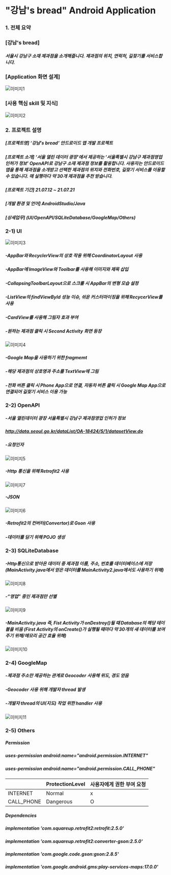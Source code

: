 # "강남's bread" Android Application  
### 1. 전체 요약  
### **[강남's bread]**  
##### 서울시 강남구 소재 제과점을 소개해줍니다. 제과점의 위치, 연락처, 길찾기를 서비스합니다.  
### **[Application 화면 설계]**  
![이미지1](./Images/image1.PNG)  
### **[사용 핵심 skill 및 지식]**  
![이미지2](./Images/image2.PNG)  
### 2. 프로젝트 설명  
##### **[프로젝트명]** ‘강남’s bread’ 안드로이드 앱 개발 프로젝트  
##### **[프로젝트 소개]** ‘서울 열린 데이터 광장’에서 제공하는 ‘서울특별시 강남구 제과점영업 인허가 정보’ OpenAPI로 강남구 소재 제과점 정보를 활용합니다. 사용자는 안드로이드 앱을 통해 제과점을 소개받고 선택한 제과점의 위치와 전화번호, 길찾기 서비스를 이용할 수 있습니다. 매 실행마다 약 30개 제과점을 추천 받습니다.  
##### **[프로젝트 기간]** 21.07.12 ~ 21.07.21  
##### **[개발 환경 및 언어]** AndroidStudio/Java  
##### **[상세업무]** (UI/OpenAPI/SQLiteDatabase/GoogleMap/Others)  
### 2-1) UI  
![이미지3](./Images/image3.PNG)  
##### -AppBar와 RecyclerView의 상호 작용 위해 CoordinatorLayout 사용  
##### -AppBar에 ImageView와 Toolbar를 사용해 이미지와 제목 삽입  
##### -CollapsingToolbarLayout으로 스크롤 시 AppBar의 변형 모습 설정  
##### -ListView의 findViewById 성능 이슈, 쉬운 커스터마이징을 위해 RecycerView를 사용  
##### -CardView를 사용해 그림자 효과 부여  
##### -원하는 제과점 클릭 시 Second Activity 화면 등장  
![이미지4](./Images/image4.PNG)  
##### -Google Map을 사용하기 위한 fragmemt
##### -해당 제과점의 상호명과 주소를 TextView에 그림
##### -전화 버튼 클릭 시 Phone App으로 연결, 자동차 버튼 클릭 시 Google Map App으로 연결되어 길찾기 서비스 이용 가능  
### 2-2) OpenAPI  
##### -서울 열린데이터 광장 서울특별시 강남구 제과점영업 인허가 정보  
##### <http://data.seoul.go.kr/dataList/OA-18424/S/1/datasetView.do>  
##### -요청인자  
![이미지5](./Images/image5.PNG)  
##### -Http 통신을 위해 Retrofit2 사용  
![이미지7](./Images/image7.PNG)  
##### -JSON  
![이미지6](./Images/image6.PNG)  
##### -Retrofit2의 컨버터(Convertor)로 Gson 사용  
##### -데이터를 담기 위해 POJO 생성  
### 2-3) SQLiteDatabase  
##### -Http통신으로 받아온 데이터 중 제과점 이름, 주소, 번호를 데이터베이스에 저장 (MainActivity.java에서 얻은 데이터를 MainActivity2.java에서도 사용하기 위해)
![이미지8](./Images/image8.PNG)  
##### -“영업” 중인 제과점만 선별  
![이미지9](./Images/image9.PNG)  
##### -MainActivity.java 즉, Fist Activity가 onDestroy()될 때 Database의 해당 테이블을 비움 (First Activity의 onCreate()가 실행될 때마다 약 30개의 새 데이터를 보여주기 위해/메모리 공간 효율 위해)
![이미지10](./Images/image10.PNG)  
### 2-4) GoogleMap  
##### -제과점 주소만 제공하는 관계로 Geocoder 사용해 위도, 경도 얻음  
##### -Geocoder 사용 위해 개발자 thread 발생  
##### -개발자 thread의 UI(지도) 작업 위한 handler 사용  
![이미지11](./Images/image11.PNG)  
### 2-5) Others  
##### Permission  
##### uses-permission android:name="android.permission.INTERNET"  
##### uses-permission android:name="android.permission.CALL_PHONE"  
| |ProtectionLevel|사용자에게 권한 부여 요청|
|------|---|---|
|INTERNET|Normal|x|
|CALL_PHONE|Dangerous|O|
##### Dependencies  
##### implementation 'com.squareup.retrofit2:retrofit:2.5.0'  
##### implementation 'com.squareup.retrofit2:converter-gson:2.5.0'  
##### implementation 'com.google.code.gson:gson:2.8.5'  
##### implementation 'com.google.android.gms:play-services-maps:17.0.0'  

